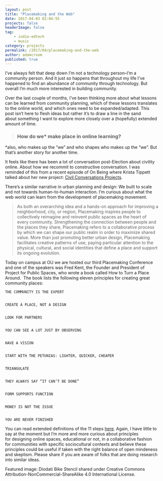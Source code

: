 ```yaml
---
layout: post
title: "Placemaking and the Web"
date: 2017-04-03 02:04:55
projects: false
headerImage: false
tag:
    - indie-edtech
    - music
category: projects
permalink: /2017/04/placemaking-and-the-web
author: adamcroom
published: true
---
```


I&#8217;ve always felt that deep down I&#8217;m not a technology person&#8211;I&#8217;m a community person. And it just so happens that throughout my life I&#8217;ve happened to find an abundance of community through technology. But overall I&#8217;m much more interested in building community.

Over the last couple of months, I&#8217;ve been thinking more about what lessons can be learned from community planning, which of these lessons translates to the online world, and which ones need to be expanded/adapted. This post isn&#8217;t here to flesh ideas but rather it&#8217;s to draw a line in the sand about something I want to explore more closely over a (hopefully) extended amount of time.

> ### How do we* make place in online learning?

*also, who makes up the &#8220;we&#8221; and who shapes who makes up the &#8220;we&#8221;. But that&#8217;s another story for another time.

It feels like there has been a lot of conversation post-Election about civility online. About how we recommit to constructive conversation. I was reminded of this from a recent episode of On Being where Krista Tippett talked about her new project: [Civil Conversations Projects][1].

There&#8217;s a similar narrative in urban planning and design: We built to scale and not towards human-to-human interaction. I&#8217;m curious about what the web world can learn from the development of placemaking movement.

> 
>   As both an overarching idea and a hands-on approach for improving a neighborhood, city, or region, Placemaking inspires people to collectively reimagine and reinvent public spaces as the heart of every community. Strengthening the connection between people and the places they share, Placemaking refers to a collaborative process by which we can shape our public realm in order to maximize shared value. More than just promoting better urban design, Placemaking facilitates creative patterns of use, paying particular attention to the physical, cultural, and social identities that define a place and support its ongoing evolution.
> 


  Today on campus at OU we are hosted our third Placemaking Conference and one of the speakers was Fred Kent, the Founder and President of Project for Public Spaces, who wrote a book called How to Turn a Place Around.  The book lists the following eleven principles for creating great community places:



  
    THE COMMUNITY IS THE EXPERT
  
  
    CREATE A PLACE, NOT A DESIGN
  
  
    LOOK FOR PARTNERS
  
  
    YOU CAN SEE A LOT JUST BY OBSERVING
  
  
    HAVE A VISION
  
  
    START WITH THE PETUNIAS: LIGHTER, QUICKER, CHEAPER
  
  
    TRIANGULATE
  
  
    THEY ALWAYS SAY “IT CAN’T BE DONE”
  
  
    FORM SUPPORTS FUNCTION
  
  
    MONEY IS NOT THE ISSUE
  
  
    YOU ARE NEVER FINISHED
  


You can read extended definitions of the 11 steps [here][2]. Again, I have little to say at the moment but I&#8217;m more and more curious about principles for designing online spaces, educational or not, in a collaborative fashion for communities with specific sociocultural contexts and believe these principles could be useful if taken with the right balance of open mindeness and skeptism. Please share if you are aware of folks that are doing research into similar ideas.

Featured image: Diodati Bike Stencil shared under Creative Commons Attribution-NonCommercial-ShareAlike 4.0 International License.

 [1]: http://www.civilconversationsproject.org
 [2]: http://www.pps.org/reference/11steps/